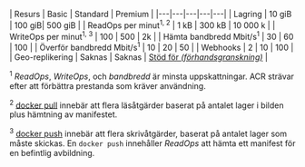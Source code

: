 | Resurs | Basic | Standard | Premium |
|---|---|---|---|---|
| Lagring | 10 giB | 100 giB| 500 giB |
| ReadOps per minut<sup>1, 2</sup> | 1 kB | 300 kB | 10 000 k |
| WriteOps per minut<sup>1, 3</sup> | 100 | 500 | 2k |
| Hämta bandbredd Mbit/s<sup>1</sup> | 30 | 60 | 100 |
| Överför bandbredd Mbit/s<sup>1</sup> | 10 | 20 | 50 |
| Webhooks | 2 | 10 | 100 |
| Geo-replikering | Saknas | Saknas | [Stöd för *(förhandsgranskning)*](https://docs.microsoft.com/azure/container-registry/container-registry-geo-replication) |

<sup>1</sup> *ReadOps*, *WriteOps*, och *bandbredd* är minsta uppskattningar. ACR strävar efter att förbättra prestanda som kräver användning.

<sup>2</sup> [docker pull](https://docs.docker.com/registry/spec/api/#pulling-an-image) innebär att flera läsåtgärder baserat på antalet lager i bilden plus hämtning av manifestet.

<sup>3</sup> [docker push](https://docs.docker.com/registry/spec/api/#pushing-an-image) innebär att flera skrivåtgärder, baserat på antalet lager som måste skickas. En `docker push` innehåller *ReadOps* att hämta ett manifest för en befintlig avbildning.